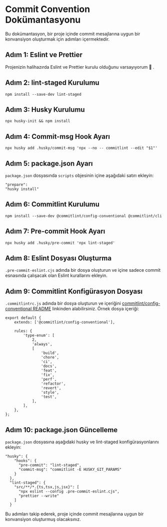 # Commit Convention Dokümantasyonu

Bu dokümantasyon, bir proje içinde commit mesajlarına uygun bir konvansiyon oluşturmak için adımları içermektedir.

## Adım 1: Eslint ve Prettier

Projenizin halihazırda Eslint ve Prettier kurulu olduğunu varsayıyorum 👀️ .

## Adım 2: lint-staged Kurulumu

<pre><code class="!whitespace-pre hljs language-bash">npm install --save-dev lint-staged
</code></div></div></pre>

## Adım 3: Husky Kurulumu

<pre><code class="!whitespace-pre hljs language-bash">npx husky-init && npm install
</code></div></div></pre>

## Adım 4: Commit-msg Hook Ayarı

<pre><code class="!whitespace-pre hljs language-bash">npx husky add .husky/commit-msg <span class="hljs-string">'npx --no -- commitlint --edit "$1"'</span>
</code></div></div></pre>

## Adım 5: package.json Ayarı

`package.json` dosyasında `scripts` objesinin içine aşağıdaki satırı ekleyin:

<code class="!whitespace-pre hljs language-json"><span class="hljs-attr">"prepare"</span><span class="hljs-punctuation">:</span> <span class="hljs-string">"husky install"</span>
</code></div></div></pre>

## Adım 6: Commitlint Kurulumu

<pre><code class="!whitespace-pre hljs language-bash">npm install --save-dev @commitlint/config-conventional @commitlint/cli
</code></div></div></pre>

## Adım 7: Pre-commit Hook Ayarı

<pre><code class="!whitespace-pre hljs language-bash">npx husky add .husky/pre-commit <span class="hljs-string">'npx lint-staged'</span>
</code></div></div></pre>

## Adım 8: Eslint Dosyası Oluşturma

`.pre-commit-eslint.cjs` adında bir dosya oluşturun ve içine sadece commit esnasında çalışacak olan Eslint kurallarını ekleyin.

## Adım 9: Commitlint Konfigürasyon Dosyası

`.commitlintrc.js` adında bir dosya oluşturun ve içeriğini [commitlint/config-conventional README](https://github.com/conventional-changelog/commitlint/blob/master/%40commitlint/config-conventional/README.md) linkinden alabilirsiniz. Örnek dosya içeriği:

<pre><code class="!whitespace-pre hljs language-javascript"><span class="hljs-keyword">export</span> <span class="hljs-keyword">default</span> {
	<span class="hljs-attr">extends</span>: [<span class="hljs-string">'@commitlint/config-conventional'</span>],

	<span class="hljs-attr">rules</span>: {
		<span class="hljs-string">'type-enum'</span>: [
			<span class="hljs-number">2</span>,
			<span class="hljs-string">'always'</span>,
			[
				<span class="hljs-string">'build'</span>,
				<span class="hljs-string">'chore'</span>,
				<span class="hljs-string">'ci'</span>,
				<span class="hljs-string">'docs'</span>,
				<span class="hljs-string">'feat'</span>,
				<span class="hljs-string">'fix'</span>,
				<span class="hljs-string">'perf'</span>,
				<span class="hljs-string">'refactor'</span>,
				<span class="hljs-string">'revert'</span>,
				<span class="hljs-string">'style'</span>,
				<span class="hljs-string">'test'</span>,
			],
		],
	},
};
</code></div></div></pre>

## Adım 10: package.json Güncelleme

`package.json` dosyasına aşağıdaki husky ve lint-staged konfigürasyonlarını ekleyin:

<pre><code class="!whitespace-pre hljs language-json"><span class="hljs-attr">"husky"</span><span class="hljs-punctuation">:</span> <span class="hljs-punctuation">{</span>
    <span class="hljs-attr">"hooks"</span><span class="hljs-punctuation">:</span> <span class="hljs-punctuation">{</span>
      <span class="hljs-attr">"pre-commit"</span><span class="hljs-punctuation">:</span> <span class="hljs-string">"lint-staged"</span><span class="hljs-punctuation">,</span>
      <span class="hljs-attr">"commit-msg"</span><span class="hljs-punctuation">:</span> <span class="hljs-string">"commitlint -E HUSKY_GIT_PARAMS"</span>
    <span class="hljs-punctuation">}</span>
  <span class="hljs-punctuation">}</span><span class="hljs-punctuation">,</span>
  <span class="hljs-attr">"lint-staged"</span><span class="hljs-punctuation">:</span> <span class="hljs-punctuation">{</span>
    <span class="hljs-attr">"src/**/*.{ts,tsx,js,jsx}"</span><span class="hljs-punctuation">:</span> <span class="hljs-punctuation">[</span>
      <span class="hljs-string">"npx eslint --config .pre-commit-eslint.cjs"</span><span class="hljs-punctuation">,</span>
      <span class="hljs-string">"prettier --write"</span>
    <span class="hljs-punctuation">]</span>
  <span class="hljs-punctuation">}</span>
</code></div></div></pre>

Bu adımları takip ederek, proje içinde commit mesajlarına uygun bir konvansiyon oluşturmuş olacaksınız.
